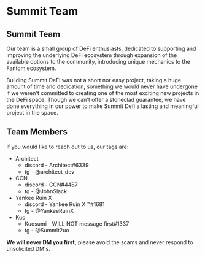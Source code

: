 # Summit Team

## Summit Team

Our team is a small group of DeFi enthusiasts, dedicated to supporting and improving the underlying DeFi ecosystem through expansion of the available options to the community, introducing unique mechanics to the Fantom ecosystem.

Building Summit DeFi was not a short nor easy project, taking a huge amount of time and dedication, something we would never have undergone if we weren't committed to creating one of the most exciting new projects in the DeFi space. Though we can't offer a stoneclad guarantee, we have done everything in our power to make Summit Defi a lasting and meaningful project in the space.

## Team Members

If you would like to reach out to us, our tags are:

* Architect
  * discord - Architect\#6339
  * tg - @architect\_dev
* CCN
  * discord - CCN\#4487
  * tg - @JohnSlack
* Yankee Ruin X
  * discord - Yankee Ruin X ™\#1681
  * tg - @YankeeRuinX
* Kuo
  * Kuosumi - WILL NOT message first\#1337
  * tg - @Summit2uo

**We will never DM you first,** please avoid the scams and never respond to unsolicited DM's.  



